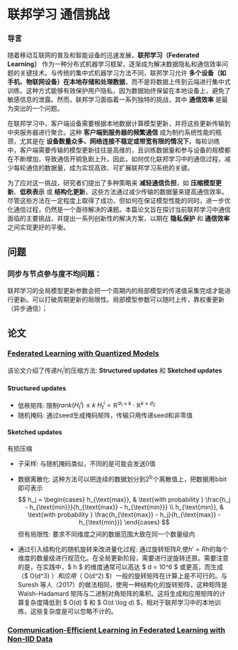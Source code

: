 # 联邦学习 通信挑战

### 导言

随着移动互联网的普及和智能设备的迅速发展，**联邦学习（Federated Learning）** 作为一种分布式机器学习框架，逐渐成为解决数据隐私和通信效率问题的关键技术。与传统的集中式机器学习方法不同，联邦学习允许 **多个设备（如手机、物联网设备）在本地存储和处理数据**，而不是将数据上传到云端进行集中式训练。这种方式能够有效保护用户隐私，因为数据始终保留在本地设备上，避免了敏感信息的泄露。然而，联邦学习面临着一系列独特的挑战，其中 **通信效率** 是最为突出的一个问题。

在联邦学习中，客户端设备需要根据本地数据计算模型更新，并将这些更新传输到中央服务器进行聚合。这种 **客户端到服务器的频繁通信** 成为制约系统性能的瓶颈，尤其是在 **设备数量众多、网络连接不稳定或带宽有限的情况下**。每轮训练中，客户端需要传输的模型更新往往是高维的，且训练数据量和参与设备的规模都在不断增加，导致通信开销急剧上升。因此，如何优化联邦学习中的通信过程，减少每轮通信的数据量，成为实现高效、可扩展联邦学习系统的关键。

为了应对这一挑战，研究者们提出了多种策略来 **减轻通信负担**，如 **压缩模型更新**、**低秩表示** 或 **结构化更新**，这些方法通过减少传输的数据量来提高通信效率。尽管这些方法在一定程度上取得了成功，但如何在保证模型性能的同时，进一步优化通信过程，仍然是一个亟待解决的课题。本篇论文旨在探讨当前联邦学习中通信面临的主要挑战，并提出一系列创新性的解决方案，以期在 **隐私保护** 和 **通信效率** 之间实现更好的平衡。

## 问题

### 同步与节点参与度不均问题：
联邦学习的全局模型更新参数会把一个周期内的局部模型的传递值采集完成才能进行更新。可以打破周期更新的局限性。局部模型参数可以随时上传，靠权重更新（异步通信）；

## 论文 

### [Federated Learning with Quantized Models](https://arxiv.org/abs/2003.03827)
该论文介绍了传递$H_t^{i}$的压缩方法: __Structured updates__ 和 __Sketched updates__ 

#### __Structured updates__
- 低秩矩阵: 限制$rank(H_t^{i}) ≤ k$
  $H_t^{i}= \mathbb{R}^{d_1 \times k}\cdot \mathbb{R}^{k \times d_2}$
- 随机掩码: 通过seed生成掩码矩阵，传输只用传递seed和非零值

#### __Sketched updates__
有损压缩
- 子采样: 与随机掩码类似，不同的是可能会发送0值
- 数据离散化: 
  这种方法可以把连续的数据划分到$2^{\mathbb{b}}$个离散值上，把数据用$\mathbb{b}$bit即可表示
  $$
  h_j =
  \begin{cases}
  h_{\text{max}}, & \text{with probability } \frac{h_j - h_{\text{min}}}{h_{\text{max}} - h_{\text{min}}} \\
  h_{\text{min}}, & \text{with probability } \frac{h_{\text{max}} - h_j}{h_{\text{max}} - h_{\text{min}}}
  \end{cases}
  $$
  但有局限性: 要求不同维度之间的数据范围大致在同一个数量级内

- 通过引入结构化的随机旋转来改进量化过程:
  通过旋转矩阵$R$,使$h' = Rh$的每个维度的数量级进行规范化。在全局更新阶段，需要进行逆旋转还原。需要注意的是，在实践中，$ h $ 的维度通常可以高达 $ d = 10^6 $ 或更高，而生成（$ O(d^3) $）和应用（$ O(d^2) $）一般的旋转矩阵在计算上是不可行的。与 Suresh 等人（2017）的做法相同，使用一种结构化的旋转矩阵，这种矩阵是 Walsh-Hadamard 矩阵与二进制对角矩阵的乘积。这将生成和应用矩阵的计算复杂度降低到 $ O(d) $ 和 $ O(d \log d) $，相对于联邦学习中的本地训练，这些复杂度是可以忽略不计的。

### [Communication-Efficient Learning in Federated Learning with Non-IID Data](https://arxiv.org/abs/2006.03899)
